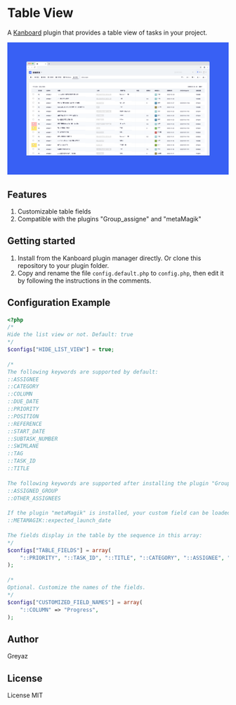 # Table View
A [Kanboard](https://github.com/kanboard/kanboard) plugin that provides a table view of tasks in your project.   

![alt screenshot](Screenshot/1.png)

## Features
1. Customizable table fields
2. Compatible with the plugins "Group_assigne" and "metaMagik"

## Getting started
1. Install from the Kanboard plugin manager directly. Or clone this repository to your plugin folder.
2. Copy and rename the file `config.default.php` to `config.php`, then edit it by following the instructions in the comments.

## Configuration Example
```php
<?php
/*
Hide the list view or not. Default: true
*/
$configs["HIDE_LIST_VIEW"] = true;

/*
The following keywords are supported by default:
::ASSIGNEE
::CATEGORY
::COLUMN
::DUE_DATE
::PRIORITY
::POSITION
::REFERENCE
::START_DATE
::SUBTASK_NUMBER
::SWIMLANE
::TAG
::TASK_ID
::TITLE

The following keywords are supported after installing the plugin "Group_assign":
::ASSIGNED_GROUP
::OTHER_ASSIGNEES

If the plugin "metaMagik" is installed, your custom field can be loaded via the prefix "::METAMAGIK::" with your field name. Example:
::METAMAGIK::expected_launch_date

The fields display in the table by the sequence in this array:
*/
$configs["TABLE_FIELDS"] = array(
    "::PRIORITY", "::TASK_ID", "::TITLE", "::CATEGORY", "::ASSIGNEE", "::OTHER_ASSIGNEES", "::START_DATE", "::DUE_DATE", "::METAMAGIK::expected_launch_date", "::COLUMN",
);

/*
Optional. Customize the names of the fields.
*/
$configs["CUSTOMIZED_FIELD_NAMES"] = array(
    "::COLUMN" => "Progress",
);
```

## Author
Greyaz

## License
License MIT

